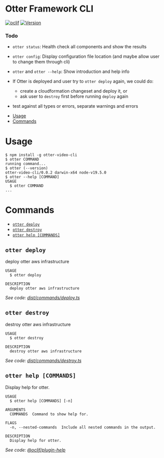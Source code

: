 # Otter Framework CLI

[![oclif](https://img.shields.io/badge/cli-oclif-brightgreen.svg)](https://oclif.io)
[![Version](https://img.shields.io/npm/v/oclif-video-cli.svg)](https://npmjs.org/package/oclif-video-cli)

### Todo

- `otter status`: Health check all components and show the results
- `otter config`: Display configuration file location (and maybe allow user to change them through cli)
- `otter` and `otter --help`: Show introduction and help info
- If Otter is deployed and user try to `otter deploy` again, we could do:

  - create a cloudformation changeset and deploy it, or
  - ask user to `destroy` first before running `deploy` again

- test against all types or errors, separate warnings and errors

<!-- toc -->

- [Usage](#usage)
- [Commands](#commands)
<!-- tocstop -->

# Usage

<!-- usage -->

```sh-session
$ npm install -g otter-video-cli
$ otter COMMAND
running command...
$ otter (--version)
otter-video-cli/0.0.2 darwin-x64 node-v19.5.0
$ otter --help [COMMAND]
USAGE
  $ otter COMMAND
...
```

<!-- usagestop -->

# Commands

<!-- commands -->

- [`otter deploy`](#otter-deploy)
- [`otter destroy`](#otter-destroy)
- [`otter help [COMMANDS]`](#otter-help-commands)

## `otter deploy`

deploy otter aws infrastructure

```
USAGE
  $ otter deploy

DESCRIPTION
  deploy otter aws infrastructure
```

_See code: [dist/commands/deploy.ts](https://github.com/otter-framework/otter-cli/blob/v0.0.2/dist/commands/deploy.ts)_

## `otter destroy`

destroy otter aws infrastructure

```
USAGE
  $ otter destroy

DESCRIPTION
  destroy otter aws infrastructure
```

_See code: [dist/commands/destroy.ts](https://github.com/otter-framework/otter-cli/blob/v0.0.2/dist/commands/destroy.ts)_

## `otter help [COMMANDS]`

Display help for otter.

```
USAGE
  $ otter help [COMMANDS] [-n]

ARGUMENTS
  COMMANDS  Command to show help for.

FLAGS
  -n, --nested-commands  Include all nested commands in the output.

DESCRIPTION
  Display help for otter.
```

_See code: [@oclif/plugin-help](https://github.com/oclif/plugin-help/blob/v5.2.8/src/commands/help.ts)_

<!-- commandsstop -->
